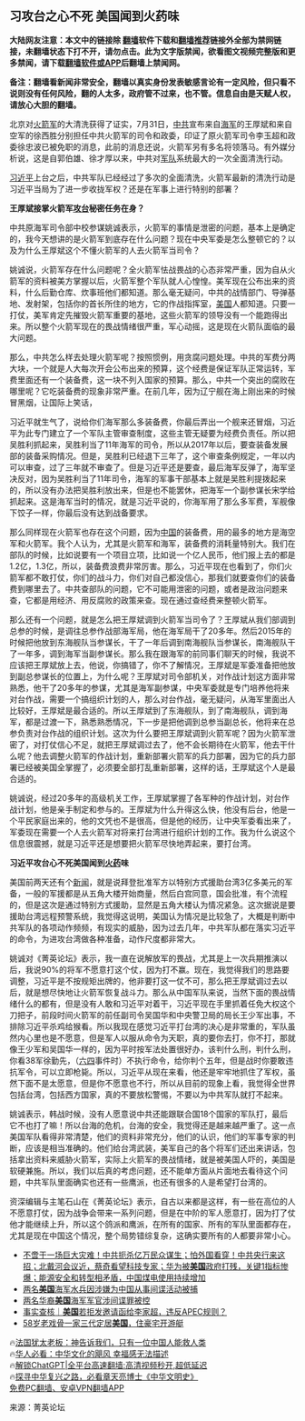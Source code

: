  <!-- 面包屑导航 --> <h2>习攻台之心不死 美国闻到火药味</h2> <p class="notice"><b>大陆网友注意：本文中的链接除 <a href="https://github.com/bannedbook/fanqiang" >翻墙</a>软件下载和<a href="https://github.com/killgcd/justmysocks/blob/master/README.md">翻墙推荐</a>链接外全部为禁网链接，未翻墙状态下打不开，请勿点击。此为文字版禁闻，欲看图文视频完整版和更多禁闻，请下载<a href="https://github.com/bannedbook/fanqiang">翻墙软件或APP</a>后翻墙上禁闻网。</p><p>备注：翻墙看新闻非常安全，翻墙以真实身份发表敏感言论有一定风险，但只看不说则没有任何风险，翻的人太多，政府管不过来，也不管。信息自由是天赋人权，请放心大胆的翻墙。</b></p>  <div class="entry"> <p id="conimg">北京对<a href="https://www.bannedbook.org/bnews/tag/%E7%81%AB%E7%AE%AD%E5%86%9B/" class="st_tag internal_tag" rel="tag" title="标签 火箭军 下的日志">火箭军</a>的大清洗获得了证实，7月31日，<a href="https://www.bannedbook.org/bnews/tag/%e4%b8%ad%e5%85%b1/" class="st_tag internal_tag" rel="tag" title="标签 中共 下的日志">中共</a>宣布来自<a href="https://www.bannedbook.org/bnews/tag/%e6%b5%b7%e5%86%9b/" class="st_tag internal_tag" rel="tag" title="标签 海军 下的日志">海军</a>的王厚斌和来自空军的徐西胜分别担任中共火箭军的司令和政委，印证了原火箭军司令李玉超和政委徐忠波已被免职的消息，此前的消息还说，火箭军另有多名将领落马。有外媒分析说，这是自郭伯雄、徐才厚以来，中共对<a href="https://www.bannedbook.org/bnews/tag/%E5%86%9B%E9%98%9F/" class="st_tag internal_tag" rel="tag" title="标签 军队 下的日志">军队</a>系统最大的一次全面清洗行动。</p> <p><a href="https://www.bannedbook.org/bnews/tag/%e4%b9%a0%e8%bf%91%e5%b9%b3/" class="st_tag internal_tag" rel="tag" title="标签 习近平 下的日志">习近平</a>上台之后，中共军队已经经过了多次的全面清洗，火箭军最新的清洗行动是习近平当局为了进一步收拢军权？还是在军事上进行特别的部署？</p> <p><strong>王厚斌接掌火箭军<a href="https://www.bannedbook.org/bnews/tag/%E6%94%BB%E5%8F%B0/" class="st_tag internal_tag" rel="tag" title="标签 攻台 下的日志">攻台</a>秘密任务在身？</strong></p> <p>中共原海军司令部中校参谋姚诚表示，火箭军的事情是泄密的问题，基本上是确定的，我今天想讲的是火箭军到底存在什么问题？现在中央军委是怎么整顿它的？以及为什么王厚斌这个不懂火箭军的人去火箭军当司令？</p> <p>姚诚说，火箭军存在什么问题呢？全火箭军怯战畏战的心态非常严重，因为自从火箭军的资料被美方掌握以后，火箭军整个军队就人心惶惶。美军现在公布出来的资料，什么后勤仓库、炊事班他们都知道。那么毫无疑问，中共的战情部门、导弹基地、发射架，包括你的首长所住的地方，它的作战指挥室，<a href="https://www.bannedbook.org/bnews/tag/%e7%be%8e%e5%9b%bd/" class="st_tag internal_tag" rel="tag" title="标签 美国 下的日志">美国</a>人都知道。只要一打仗，美军肯定先摧毁火箭军重要的基地，这些火箭军的领导没有一个能跑得出来。所以整个火箭军现在的畏战情绪很严重，军心动摇，这是现在火箭队面临的最大问题。</p> <p>那么，中共怎么样去处理火箭军呢？按照惯例，用贪腐问题处理。中共的军费分两大块，一个就是人大每次开会公布出来的预算，这个经费是保证军队正常运转，军费里面还有一个装备费，这一块不列入国家的预算。那么，中共一个突出的腐败在哪里呢？它吃装备费的现象非常严重。在前几年，因为辽宁舰在海上刚出来的时候冒黑烟，让国际上笑话，</p> <p>习近平就生气了，说给你们海军那么多装备费，你最后弄出一个舰来还冒烟，习近平为此专门建立了一个军队主管审查制度，这些主管无疑要为经费负责任。所以把吴胜利抓起来，吴胜利当了11年海军的司令，所以从2017年以后，要查装备发展部的装备采购情况。但是，吴胜利已经退下三年了，这个审查条例规定，一年以内可以审查，过了三年就不审查了。但是习近平还是要查，最后海军反弹了，海军坚决反对，因为吴胜利当了11年司令，海军的军事干部基本上就是吴胜利提拨起来的，所以没有办法把吴胜利放出来，但是也不能罢休，把海军一个副参谋长宋学给抓起来。这是海军当时的情况，就是习近平说的，你海军用了那么多军费，军舰像下饺子一样，你最后没有达到战备要求。</p> <p>那么同样现在火箭军也存在这个问题，因为<span class='wp_keywordlink_affiliate'><a href="https://www.bannedbook.org/" title="中国" target="_blank">中国</a></span>的装备费，用的最多的地方是海空军和火箭军。我个人认为，尤其是火箭军和海军，装备费的消耗量特别大。我们在部队的时候，比如说要有一个项目立项，比如说一个亿人民币，他们报上去的都是1.2亿，1.3亿，所以，装备费浪费非常厉害。那么，习近平现在也看到了，你们火箭军都不敢打仗，你们的战斗力，你们对自己都没信心，那我们就要查你们的装备费到哪里去了。中共查部队的问题，它不可能用泄密的问题，或者是政治问题来查，它都是用经济、用反腐败的政策来查。现在通过查经费来整顿火箭军。</p>  <p>那么还有一个问题，就是怎么把王厚斌调到火箭军当司令了？王厚斌从我们部调到总参的时候，是调往总参作战部海军局，他在海军局干了20多年。然后2015年的时候把他放到东海舰队当参谋长，干了一年后调到南海舰队当参谋长，南海舰队干了一年多，调到海军当副参谋长。那么我在跟海军的前同事们聊天的时候，我说不应该把王厚斌放上去，他说，你搞错了，你不了解情况，王厚斌是军委准备把他放到副总参谋长的位置上，为什么呢？王厚斌对司令部机关，对作战计划这方面非常熟悉，他干了20多年的参谋，尤其是海军副参谋，中央军委就是专门培养他将来对台作战，需要一个搞组织计划的人，那么对台作战，毫无疑问，从海军里面出人比较好，王厚斌是最合适的。所以王厚斌到了东海舰队，到了南海舰队，调到海军，都是过渡一下，熟悉熟悉情况，下一步是把他调到总参当副总长，他将来在总参负责对台作战的组织计划。这次为什么要把王厚斌调到火箭军呢？因为火箭军泄密了，对打仗信心不足，就把王厚斌调过去了，他不会长期待在火箭军，他去干什么呢？他去调整火箭军的作战计划，重新部署火箭军的兵力部署，因为它的兵力部署已经被美国全掌握了，必须要全部打乱重新部署，这样的话，王厚斌这个人是最合适的。</p> <p>姚诚说，经过20多年的高级机关工作，王厚斌掌握了各军种的作战计划，对台作战计划，他是亲手制定和参与的。王厚斌为什么升得这么快，他没有后台，他是一个平民家庭出来的，他的文凭也不是很高，但是他的经历，让中央军委看出来了，军委现在需要一个人去火箭军对将来打台湾进行组织计划的工作。我为什么说这个信息很震撼，就是习近平还是想要把火箭军尽快地弄起来，要打台湾。</p> <p><strong>习近平攻台心不死美国闻到<a href="https://www.bannedbook.org/bnews/tag/%E7%81%AB%E8%8D%AF/" class="st_tag internal_tag" rel="tag" title="标签 火药 下的日志">火药</a>味</strong></p> <p>美国前两天还有个<span class='wp_keywordlink_affiliate'><a href="https://www.bannedbook.org/" title="新闻">新闻</a></span>，就是说拜登批准军方以特别方式援助台湾3亿多美元的军备，一般的军援都是从五角大楼开始商量，然后白宫同意，国会批准，有个流程的，但是这次是通过特别方式援助，显然是五角大楼认为情况紧急。这次据说是要援助台湾远程预警系统，我觉得这说明，美国认为情况是比较急了，大概是判断中共军队的各项动作频频，有现实的威胁，因为过去几年，中共军队都在落实习近平的命令，为进攻台湾做各种准备，动作尺度都非常大。</p>  <p>姚诚对《菁英论坛》表示，我一直在说解放军的畏战，尤其是上一次兵期推演以后，我说90%的将军不愿意打这个仗，因为打不赢。现在，我觉得我们的思路要调整，习近平是不按规矩出牌的，他非要打这一仗不可，那么把王厚斌调过去以后，就是想尽快地让火箭军恢复战斗力。那么从中国军队来说，当然下面的畏战情绪什么的都有，但是没有人敢和习近平对着干，习近平现在手里抓着任免大权这个刀把子，前段时间火箭军的前任副司令吴国华和中央警卫局的局长王少军出事，不排除习近平杀鸡给猴看。所以我现在感觉习近平打台湾的决心是非常重的，军队虽然内心里也是不愿意，但是军人以服从命令为天职，真的要你去打，你不打，那就像王少军和吴国华一样的，因为平时按军法处置很好办，该判什么刑，判什么刑，你看38军徐勤先，（<span class='wp_keywordlink'><a href="https://www.bannedbook.org/forum2/topic2509.html" title="《中国六四真相》" target="_blank">六四</a></span>事件时）不执行命令，给你判个五年，但是战时你要敢违抗军令，可以立即枪毙。所以，习近平从现在来看，他还是牢牢地抓住了军权，虽然下面不是太愿意，但是你不愿意也不行，所以从目前的现象上看，我觉得全世界包括台湾，包括西方国家，真的不要放松警惕，不要以为中共军队就打不起来。</p> <p>姚诚表示，韩战时候，没有人愿意说中共还能跟联合国18个国家的军队打，最后它不也打了嘛！所以台海的危机，台海的安全，我觉得还是越来越严重了。这一点美国军队看得非常清楚，他们的资料非常充分，他们的认识，他们的军事专家的判断，应该是相当准确的。他们给台湾武装，美军自己的各个将军们还出来讲话，包括拿出资料来威胁火箭军，实际上火箭军的畏战情绪，就是被美国人吓的，美国是软硬兼施。所以，我们以后真的考虑问题，还不能单方面从片面地去看待这个问题，中共军队里面确实也还有一些鹰派，也还有很多的人是希望打台湾的。</p> <p>资深编辑与主笔石山在《菁英论坛》表示，自古以来都是这样，有一些在高位的人不愿意打仗，因为战争会带来一系列问题，但是在中阶的军人愿意打，因为打了仗他才能继续上升，所以这个鸽派和鹰派，在所有的国家、所有的军队里面都存在，尤其是现在中国这个情况，整个局势错综复杂，这确实要所有的人都要非常小心。</p> <!--<div id="taboola-mid-1"></div>--><ul class='op-related-articles' title='相关阅读'> <li><a href='https://www.bannedbook.org/bnews/bannedvideo/20230804/1915751.html' target='_blank'>不啻于一场巨大灾难！中共扼杀亿万民众谋生；怕外国看穿！中共央行来这招；北戴河会议近，蔡奇看望科技专家；华为被<b>美国</b>政府打残，关键1指标惨爆；能源安全和转型相矛盾，中国煤电使用持续增加</a></li> <li><a href='https://www.bannedbook.org/bnews/headline/20230804/1915747.html' target='_blank'>两名<b>美国</b>海军水兵因涉嫌为中国从事间谍活动被捕</a></li> <li><a href='https://www.bannedbook.org/bnews/ssgc/20230804/1915719.html' target='_blank'>两名华裔<b>美国</b>海军军官涉间谍罪被控</a></li> <li><a href='https://www.bannedbook.org/bnews/ssgc/20230804/1915690.html' target='_blank'>事实查核｜<b>美国</b>若拒发邀请函给李家超，违反APEC规则？</a></li> <li><a href='https://www.bannedbook.org/bnews/yule/20230804/1915687.html' target='_blank'>58岁老戏骨一家三代定居<b>美国</b>，住豪宅开游艇</a></li> </ul> <p class="texttj"> 🔥<a href="https://www.bannedbook.org/bnews/ssgc/20230219/1850782.html" target="_blank">法国犹太老板：神告诉我们，只有一位中国人能救人类</a><br/> 🔥<a href="https://www.bannedbook.org/bnews/comments/20220220/1694796.html" target="_blank">华人必看：中华文化的飓风 幸福感无法描述</a><br/> 🔥<a href="https://github.com/bannedbook/fanqiang/wiki/V2ray%E6%9C%BA%E5%9C%BA" target="_blank">解锁ChatGPT|全平台高速翻墙:高清视频秒开,超低延迟</a><br/> 🔥<a href="https://www.bannedbook.org/bnews/comments/20220808/1768773.html" target="_blank">探寻中华复兴之路，必看章天亮博士《中华文明史》</a><br/> <a href="https://github.com/bannedbook/fanqiang/wiki/%E7%A6%81%E9%97%BB%E7%BD%91%E5%AE%89%E5%8D%93%E7%BF%BB%E5%A2%99%E6%96%B0%E9%97%BBAPP" target="_blank">免费PC翻墙、安卓VPN翻墙APP</a><br/> </p> <p class="src-info">来源：菁英论坛 </p><a name='sharetosocial'></a> <div style="margin-bottom:5px;padding-bottom:5px;clear:both"> <div id="archive-pix-1" class="banner-ads"> <!-- AuctionX Display platform tag START --> <div id="27602x728x90x621x_ADSLOT1" clicktrack="%%CLICK_URL_ESC%%"></div>  <!-- AuctionX Display platform tag END --> </div> <div id="archive-pix-2" class="banner-ads"> <!-- AuctionX Display platform tag START --> <div id="27556x300x250x621x_ADSLOT1" clicktrack="%%CLICK_URL_ESC%%" style="margin:0 auto;text-align:center"></div>  <!-- AuctionX Display platform tag END --> </div> </div>  <div id="archive-pix-1" class="banner-ads"> <!-- AuctionX Display platform tag START --> <div id="27603x728x90x621x_ADSLOT1" clicktrack="%%CLICK_URL_ESC%%"></div>  <!-- AuctionX Display platform tag END --> </div> </div><!--END ENTRY--> 